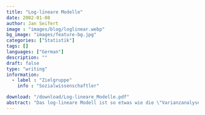 ```yaml
---
title: "Log-lineare Modelle"
date: 2002-01-08
author: Jan Seifert
image : "images/blog/loglinear.webp"
bg_image: "images/feature-bg.jpg"
categories: ["Statistik"]
tags: []
languages: ["German"]
description: ""
draft: false
type: "writing"
information:
  - label : "Zielgruppe"
    info : "Sozialwissenschaftler"

download: "/download/Log-lineare_Modelle.pdf" 
abstract: "Das log-lineare Modell ist so etwas wie die \"Varianzanalyse für kategoriale Daten\". Es werden die Modelle an sich erläutert und was sie bedeuten. Wie hängen log-lineare Modelle mit dem bekannten Chi-Quadrat Tests zusammen? Und schließlich wie testet man log-lineare Modelle auf statistische Bedeutsamkeit? Auch die Betrachtungen zur Power eines Tests dürfen natürlich nicht fehlen. Die Einführung bemüht sich darum die Konzepte verständlich zu erläutern ohne sehr auf die Mathematik einzugehen. Vorausgesetzt werden allerdings Basiskenntnisse über Statistik für die Sozialwissenschaften."
---
```


